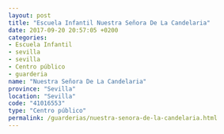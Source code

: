 ```yaml
---
layout: post
title: "Escuela Infantil Nuestra Señora De La Candelaria"
date: 2017-09-20 20:57:05 +0200
categories:
- Escuela Infantil
- sevilla
- sevilla
- Centro público
- guarderia
name: "Nuestra Señora De La Candelaria"
province: "Sevilla"
location: "Sevilla"
code: "41016553"
type: "Centro público"
permalink: /guarderias/nuestra-senora-de-la-candelaria.html
---
```

